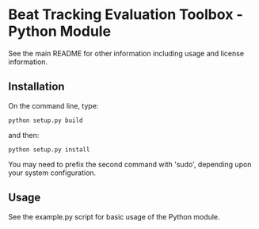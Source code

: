 Beat Tracking Evaluation Toolbox - Python Module
=================================

See the main README for other information including usage and license information.

Installation
------------

On the command line, type:

	python setup.py build
	
and then:

	python setup.py install
	
You may need to prefix the second command with 'sudo', depending upon your system configuration.


Usage
-----

See the example.py script for basic usage of the Python module.